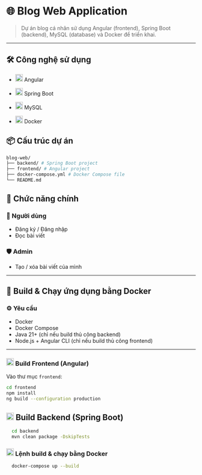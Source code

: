 # 🌐 Blog Web Application

> Dự án blog cá nhân sử dụng Angular (frontend), Spring Boot (backend), MySQL (database) và Docker để triển khai.

---

## 🛠️ Công nghệ sử dụng

- <img src="https://angular.io/assets/images/logos/angular/angular.svg" width="20" alt="Angular" /> Angular  
- <img src="https://imgbin.com/png/ZmmeGyhZ/spring-boot-spring-boot-logo-in-green-png" width="20" alt="Spring Boot" /> Spring Boot
  
- <img src="https://www.mysql.com/common/logos/logo-mysql-170x115.png" width="20" alt="MySQL" /> MySQL  
- <img src="https://www.docker.com/wp-content/uploads/2022/03/Moby-logo.png" width="20" alt="Docker" /> Docker


## 📦 Cấu trúc dự án
```bash
blog-web/
├── backend/ # Spring Boot project
├── frontend/ # Angular project
├── docker-compose.yml # Docker Compose file
└── README.md
```
## 🧩 Chức năng chính

### 👤 Người dùng
- Đăng ký / Đăng nhập
- Đọc bài viết


### 🛡️ Admin
- Tạo / xóa bài viết của mình

---


## 🚀 Build & Chạy ứng dụng bằng Docker

### ⚙️ Yêu cầu

- Docker
- Docker Compose
- Java 21+ (chỉ nếu build thủ công backend)
- Node.js + Angular CLI (chỉ nếu build thủ công frontend)

---

### <img src="https://angular.io/assets/images/logos/angular/angular.svg" width="20" alt="Angular" /> Build Frontend (Angular)

Vào thư mục `frontend`:

```bash
cd frontend
npm install
ng build --configuration production
```

## <img src="https://imgbin.com/png/ZmmeGyhZ/spring-boot-spring-boot-logo-in-green-png" width="20" alt="Spring Boot" /> Build Backend (Spring Boot)

```bash
  cd backend
  mvn clean package -DskipTests
```
### <img src="https://www.docker.com/wp-content/uploads/2022/03/Moby-logo.png" width="20" alt="Docker" /> Lệnh build & chạy bằng Docker

```bash
  docker-compose up --build
```

